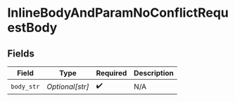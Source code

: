 # InlineBodyAndParamNoConflictRequestBody


## Fields

| Field              | Type               | Required           | Description        |
| ------------------ | ------------------ | ------------------ | ------------------ |
| `body_str`         | *Optional[str]*    | :heavy_check_mark: | N/A                |